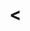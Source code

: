 # <                                                                                                                                                                                                                                                                       
